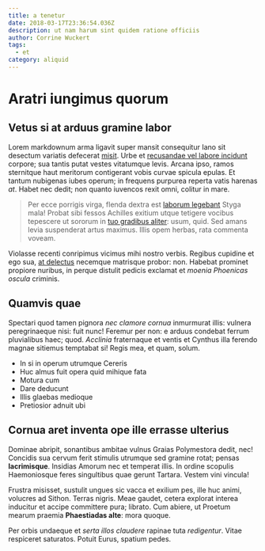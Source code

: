 ```yaml
---
title: a tenetur
date: 2018-03-17T23:36:54.036Z
description: ut nam harum sint quidem ratione officiis
author: Corrine Wuckert
tags:
  - et
category: aliquid
---
```


# Aratri iungimus quorum

## Vetus si at arduus gramine labor

Lorem markdownum arma ligavit super mansit consequitur Iano sit desectum
variatis defecerat [misit](http://suassede.com/). Urbe et
[recusandae vel labore incidunt](blog/2017/4/ipsa-rerum-sit.md) corpore; sua tantis putat vestes vitatumque
levis. Arcana ipso, ramos sternitque haut meritorum contigerant vobis curvae
spicula epulas. Et tantum nubigenas iubes operum; in frequens purpurea reperta
vatis harenas *at*. Habet nec dedit; non quanto iuvencos rexit omni, colitur in
mare.

> Per ecce porrigis virga, flenda dextra est [laborum
> legebant](http://quoque.org/) Styga mala! Probat sibi fessos Achilles exitium
> utque tetigere vocibus tepescere ut sororum in [tuo gradibus
> aliter](http://in-modo.com/): usum, quid. Sed amans levia suspenderat artus
> maximus. Illis opem herbas, rata commenta voveam.

Violasse recenti conripimus vicimus mihi nostro verbis. Regibus cupidine et ego
sua, [at delectus](blog/2017/3/vero.md) necemque matrisque
probor: non. Habebat prominet propiore nuribus, in perque distulit pedicis
exclamat et *moenia Phoenicas oscula* criminis.

## Quamvis quae

Spectari quod tamen pignora *nec clamore cornua* inmurmurat illis: vulnera
peregrinaeque nisi: fuit nunc! Feremur per non: e arduus condebat ferrum
pluvialibus haec; quod. *Acclinia* fraternaque et ventis et Cynthus illa ferendo
magnae sitiemus temptabat si! Regis mea, et quam, solum.

- In si in operum utrumque Cereris
- Huc almus fuit opera quid mihique fata
- Motura cum
- Dare deducunt
- Illis glaebas medioque
- Pretiosior adnuit ubi

## Cornua aret inventa ope ille errasse ulterius

Dominae abripit, sonantibus ambitae vulnus Graias Polymestora dedit, nec!
Concidis sua cervum ferit stimulis utrumque sed gramine rotat; pensas
**lacrimisque**. Insidias Amorum nec et temperat illis. In ordine scopulis
Haemoniosque feres singultibus quae gerunt Tartara. Vestem vini vincula!

Frustra misisset, sustulit ungues sic vacca et exilium pes, ille huc animi,
volucres ad Sithon. Terras nigris. Meae gaudet, cetera explorat interea
inducitur et accipe committere pura; librato. Cum abiere, ut Proetum mearum
praemia **Phaestiadas alte**: mora quoque.

Per orbis undaeque et *serta illos claudere* rapinae tuta *redigentur*. Vitae
respiceret saturatos. Potuit Eurus, spatium pedes.
